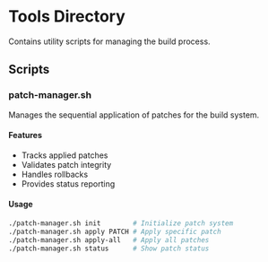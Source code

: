 
# Tools Directory

Contains utility scripts for managing the build process.

## Scripts

### patch-manager.sh
Manages the sequential application of patches for the build system.

#### Features
- Tracks applied patches
- Validates patch integrity
- Handles rollbacks
- Provides status reporting

#### Usage
```bash
./patch-manager.sh init        # Initialize patch system
./patch-manager.sh apply PATCH # Apply specific patch
./patch-manager.sh apply-all   # Apply all patches
./patch-manager.sh status      # Show patch status
```
